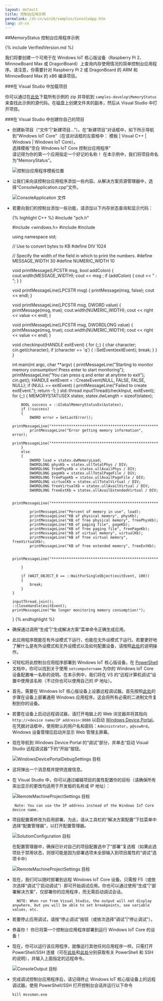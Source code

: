 ```yaml
---
layout: default
title: 控制台应用示例
permalink: /zh-cn/win10/samples/ConsoleApp.htm
lang: zh-cn
---
```


##MemoryStatus 控制台应用程序示例

{% include VerifiedVersion.md %}

我们将要创建一个可用于在 Windows IoT 核心版设备（Raspberry Pi 2、MinnowBoard Max 或 DragonBoard）上查询内存使用情况的简单控制台应用程序。请注意，你需要针对 Raspberry Pi 2 或 DragonBoard 的 ARM 和 MinnowBoard Max 的 x86 编译项目。

###在 Visual Studio 中加载项目

你可以通过在[此处](https://github.com/ms-iot/samples/archive/develop.zip)下载所有示例的 zip 并导航到 `samples-develop\MemoryStatus` 来查找此示例的源代码。在磁盘上创建文件夹的副本，然后从 Visual Studio 中打开项目。

###在 Visual Studio 中创建你自己的项目

* 创建新项目（“文件”\|“新建项目...”）。在“新建项目”对话框中，如下所示导航到“Windows IoT Core”（在该对话框的左窗格中： 模板 \| Visual C++ \| Windows \| Windows IoT Core）。<br/> 选择模板“空白 Windows IoT Core 控制台应用程序”<br/>请记得为你的第一个应用指定一个好记的名称！ 在本示例中，我们将项目命名为“MemoryStatus”。

    ![控制台应用程序模板位置]({{site.baseurl}}/Resources/images/Console/new_cpp_console_proj.png)

* 让我们来向该控制台应用程序添加一些内容。从解决方案资源管理器中，选择“ConsoleApplication.cpp”文件。

    ![ConsoleApplication 文件]({{site.baseurl}}/Resources/images/Console/console_application.png)

* 若要向我们的控制台添加一些功能，请添加以下内存状态查询和显示代码：

<UL>

{% highlight C++ %}
#include "pch.h"

#include <windows.h>
#include <chrono>
#include <thread>

using namespace std;

// Use to convert bytes to KB
#define DIV 1024

// Specify the width of the field in which to print the numbers.
#define MESSAGE_WIDTH 30
#define NUMERIC_WIDTH 10

void printMessage(LPCSTR msg, bool addColon)
{
    cout.width(MESSAGE_WIDTH);
    cout << msg ;
    if (addColon)
    {
        cout << " : ";
    }
}

void printMessageLine(LPCSTR msg)
{
    printMessage(msg, false);
    cout << endl;
}

void printMessageLine(LPCSTR msg, DWORD value)
{
    printMessage(msg, true);
    cout.width(NUMERIC_WIDTH);
    cout << right << value << endl;
}

void printMessageLine(LPCSTR msg, DWORDLONG value)
{
    printMessage(msg, true);
    cout.width(NUMERIC_WIDTH);
    cout << right << value << endl;
}

void checkInput(HANDLE exitEvent)
{
    for (;;)
    {
        char character;
        cin.get(character);
        if (character == 'q')
        {
            ::SetEvent(exitEvent);
            break;
        }
    }
}

int main(int argc, char **argv)
{
    printMessageLine("Starting to monitor memory consumption! Press enter to start monitoring");
    printMessageLine("You can press q and enter at anytime to exit");
    cin.get();
    HANDLE exitEvent = ::CreateEvent(NULL, FALSE, FALSE, NULL);
    if (NULL == exitEvent)
    {
        printMessageLine("Failed to create exitEvent.");
        return -1;
    }
    std::thread inputThread(checkInput, exitEvent);
    for (;;)
    {
        MEMORYSTATUSEX statex;
        statex.dwLength = sizeof(statex);

        BOOL success = ::GlobalMemoryStatusEx(&statex);
        if (!success)
        {
            DWORD error = GetLastError();
            printMessageLine("*************************************************");
            printMessageLine("Error getting memory information", error);
            printMessageLine("*************************************************");
        }
        else
        {
            DWORD load = statex.dwMemoryLoad;
            DWORDLONG physKb = statex.ullTotalPhys / DIV;
            DWORDLONG freePhysKb = statex.ullAvailPhys / DIV;
            DWORDLONG pageKb = statex.ullTotalPageFile / DIV;
            DWORDLONG freePageKb = statex.ullAvailPageFile / DIV;
            DWORDLONG virtualKb = statex.ullTotalVirtual / DIV;
            DWORDLONG freeVirtualKb = statex.ullAvailVirtual / DIV;
            DWORDLONG freeExtKb = statex.ullAvailExtendedVirtual / DIV;

            printMessageLine("*************************************************");

            printMessageLine("Percent of memory in use", load);
            printMessageLine("KB of physical memory", physKb);
            printMessageLine("KB of free physical memory", freePhysKb);
            printMessageLine("KB of paging file", pageKb);
            printMessageLine("KB of free paging file", freePageKb);
            printMessageLine("KB of virtual memory", virtualKb);
            printMessageLine("KB of free virtual memory", freeVirtualKb);
            printMessageLine("KB of free extended memory", freeExtKb);

            printMessageLine("*************************************************");

        }

        if (WAIT_OBJECT_0 == ::WaitForSingleObject(exitEvent, 100))
        {
            break;
        }
    }

    inputThread.join();
    ::CloseHandle(exitEvent);
    printMessageLine("No longer monitoring memory consumption!");
}
{% endhighlight %}
</UL>

* 确保通过调用“生成”\|“生成解决方案”菜单命令正确生成应用。

* 此应用程序既能在有外设模式下运行，也能在无外设模式下运行。若要更好地了解什么是有外设模式和无外设模式以及如何配置设备，请按照[此处]({{site.baseurl}}/{{page.lang}}/win10/HeadlessMode.htm)的说明操作。

* 可轻松将此控制台应用程序部署到 Windows IoT 核心版设备。在 [PowerShell]({{site.baseurl}}/{{page.lang}}/win10/samples/PowerShell.htm) 文档中，你可以找到关于使用 `setcomputername` 为你的 Windows IoT Core 设备配置唯一名称的说明。在本示例中，我们将在 VS 的“远程计算机调试”设置中使用该名称（不过你也可以使用自己的 IP 地址）。

* 首先，需要在 Windows IoT 核心版设备上设置远程调试器。首先按照[此处]({{site.baseurl}}/{{page.lang}}/win10/AppDeployment.htm)的步骤在设备上部署通用 Windows 应用程序。这会将所有必需的二进制文件复制到你的设备。

* 若要在设备上启动远程调试器，请打开电脑上的 Web 浏览器并将其指向 `http://<device name/IP address>:8080` 以启动 [Windows Device Portal]({{site.baseurl}}/{{page.lang}}/win10/tools/DevicePortal.htm)。在凭据对话框中，使用默认的用户名和密码：`Administrator`，`p@ssw0rd`。Windows 设备管理应启动并显示 Web 管理主屏幕。

* 现在导航到 Windows Device Portal 的“调试”部分，并单击“启动 Visual Studio 远程调试器”下的“开始”按钮。

    ![WindowsDevicePortalDebugSettings 目标]({{site.baseurl}}/Resources/images/Console/device_portal_start_debugger.png)

* 这将弹出一个消息框并提供连接信息。

*  在 Visual Studio 中，你可以通过编辑项目的属性配置你的目标（请确保所有突出显示的更改均适用于开发板的名称或 IP 地址）：

    ![RemoteMachineProjectSettings 目标]({{site.baseurl}}/Resources/images/Console/console_project_settings.png)

        Note: You can use the IP address instead of the Windows IoT Core device name.

* 项目配置需修改为启用部署。为此，请从工具栏的“解决方案配置”下拉菜单中选择“配置管理器”，以打开配置管理器。

    ![SolutionConfiguration 目标]({{site.baseurl}}/Resources/images/Console/configuration_management.png)

    在配置管理器中，确保已针对自己的项目配置选中了“部署”复选框（如果此选项处于禁用状态，则很可能是因为部署选项未全部输入到项目属性的“调试”选项卡中）

    ![RemoteMachineProjectSettings 目标]({{site.baseurl}}/Resources/images/Console/deploy_checkbox.png)

* 现在，我们可以随时部署到远程 Windows IoT Core 设备。只需按 F5（或依次选择“调试”\|“启动调试”）即可开始调试应用。你也可以通过使用“生成”\|“部署解决方案”，仅部署你的应用程序，而无需启动调试会话。

        NOTE: When run from Visual Studio, the output will not display anywhere, but you will be able to set breakpoints, see variable values, etc.

* 若要停止应用调试，请按“停止调试”按钮（或依次选择“调试”\|“停止调试”）。

* 恭喜你！ 你已将第一个控制台应用程序部署到运行 Windows IoT Core 的设备！

* 现在，你可以运行该应用程序，就像运行其他任何应用程序一样。只需打开 PowerShell/SSH 连接（可在[此处]({{site.baseurl}}/{{page.lang}}/win10/samples/PowerShell.htm)和[此处]({{site.baseurl}}/{{page.lang}}/win10/samples/SSH.htm)分别获取有关 PowerShell 和 SSH 的说明），并输入上面指定的远程命令。

    ![ConsoleOutput 目标]({{site.baseurl}}/Resources/images/Console/console_output.png)

* 完成调试控制台应用程序后，请记得终止 Windows IoT 核心版设备上的远程调试器。使用 PowerShell/SSH 打开控制台会话并运行以下命令

    `kill msvsmon.exe`



